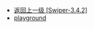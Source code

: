 - [返回上一级 [Swiper-3.4.2]](web前端/工具库/Swiper/Swiper-3.4.2/)
- [playground](web前端/工具库/Swiper/Swiper-3.4.2/playground/)

